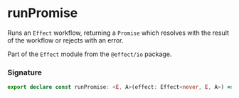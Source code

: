 # runPromise

Runs an `Effect` workflow, returning a `Promise` which resolves with the
result of the workflow or rejects with an error.

Part of the `Effect` module from the `@effect/io` package.

### Signature

```typescript
export declare const runPromise: <E, A>(effect: Effect<never, E, A>) => Promise<A>
```
